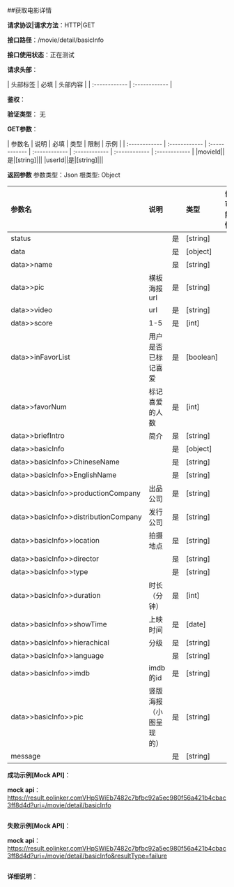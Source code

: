 ##获取电影详情

**请求协议|请求方法**：HTTP|GET

**接口路径**：/movie/detail/basicInfo

**接口使用状态**：正在测试

**请求头部**：

| 头部标签 | 必填  | 头部内容 | 
| :------------ | :------------ |

**鉴权**：

**验证类型**：
无

**GET参数**：

| 参数名 | 说明 | 必填 | 类型 | 限制 | 示例 |
| :------------ | :------------ | :------------ | :------------ | :------------ | :------------ | :------------ |
|movieId||是|[string]|||
|userId||是|[string]|||

**返回参数**
参数类型：Json
根类型: Object

| 参数名  | 说明 |  | 类型 | 值可能性 | 限制 | 示例 |
| :------------ | :------------ | :------------ | :------------ | :------------ | :------------ | :------------ |
|status||是|[string]|||200|
|data||是|[object]||||
|data>>name||是|[string]||||
|data>>pic|横板海报url|是|[string]||||
|data>>video|url|是|[string]||||
|data>>score|1-5|是|[int]||||
|data>>inFavorList|用户是否已标记喜爱|是|[boolean]||||
|data>>favorNum|标记喜爱的人数|是|[int]||||
|data>>briefIntro|简介|是|[string]||||
|data>>basicInfo||是|[object]||||
|data>>basicInfo>>ChineseName||是|[string]||||
|data>>basicInfo>>EnglishName||是|[string]||||
|data>>basicInfo>>productionCompany|出品公司|是|[string]||||
|data>>basicInfo>>distributionCompany|发行公司|是|[string]||||
|data>>basicInfo>>location|拍摄地点|是|[string]||||
|data>>basicInfo>>director||是|[string]||||
|data>>basicInfo>>type||是|[string]||||
|data>>basicInfo>>duration|时长（分钟）|是|[int]||||
|data>>basicInfo>>showTime|上映时间|是|[date]||||
|data>>basicInfo>>hierachical|分级|是|[string]|||PG-13|
|data>>basicInfo>>language||是|[string]||||
|data>>basicInfo>>imdb|imdb的id|是|[string]||||
|data>>basicInfo>>pic|竖版海报（小图呈现的）|是|[string]||||
|message||是|[string]|||success|

**成功示例[Mock API]**：


**mock api**：https://result.eolinker.comVHpSWiEb7482c7bfbc92a5ec980f56a421b4cbac3ff8d4d?uri=/movie/detail/basicInfo
```

```

**失败示例[Mock API]**：


**mock api**：https://result.eolinker.comVHpSWiEb7482c7bfbc92a5ec980f56a421b4cbac3ff8d4d?uri=/movie/detail/basicInfo&resultType=failure
```

```

**详细说明**：


```
